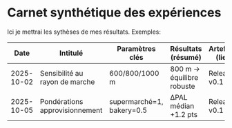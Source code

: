 ﻿# Carnet synthétique des expériences

Ici je mettrai les sythèses de mes résultats.
Exemples:

| Date       | Intitulé                              | Paramètres clés            | Résultats (résumé)         | Artefacts (lien) |
|------------|---------------------------------------|----------------------------|----------------------------|------------------|
| 2025-10-02 | Sensibilité au rayon de marche        | 600/800/1000 m             | 800 m -> équilibre robuste | Release v0.1     |
| 2025-10-05 | Pondérations approvisionnement        | supermarché=1, bakery=0.5  | ΔPAL médian +1.2 pts       | Release v0.1     |